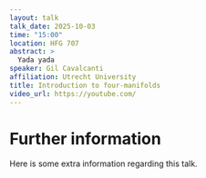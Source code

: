 ```yaml
---
layout: talk
talk_date: 2025-10-03
time: "15:00"
location: HFG 707
abstract: >
  Yada yada
speaker: Gil Cavalcanti
affiliation: Utrecht University
title: Introduction to four-manifolds
video_url: https://youtube.com/
---
```

# Further information
Here is some extra information regarding this talk.